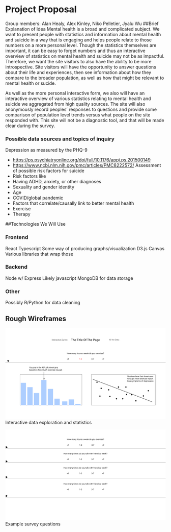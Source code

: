 Project Proposal
===
Group members: Alan Healy, Alex Kinley, Niko Pelletier, Jyalu Wu
##Brief Explanation of Idea
Mental health is a broad and complicated subject. We want to present people with statistics and information about mental health and suicide in a way that is engaging and helps people relate to those numbers on a more personal level. Though the statistics themselves are important, it can be easy to forget numbers and thus an interactive overview of statistics on mental health and suicide may not be as impactful. Therefore, we want the site visitors to also have the ability to be more introspective. Site visitors will have the opportunity to answer questions about their life and experiences, then see information about how they compare to the broader population, as well as how that might be relevant to mental health or sucide. 

As well as the more personal interactive form, we also will have an interactive overview of various statistics relating to mental health and suicide we aggregated from high quality sources. The site will also anonymously record peoples’ responses to questions and provide some comparison of population level trends versus what people on the site responded with. This site will not be a diagnostic tool, and that will be made clear during the survey.

### Possible data sources and topics of inquiry
Depression as measured by the PHQ-9
- https://ps.psychiatryonline.org/doi/full/10.1176/appi.ps.201500149
- https://www.ncbi.nlm.nih.gov/pmc/articles/PMC8222572/
Assessment of possible risk factors for suicide
- Risk factors like
- Having ADHD, anxiety, or other diagnoses
- Sexuality and gender identity
- Age
- COVID/global pandemic
- Factors that correlate/causally link to better mental health
- Exercise
- Therapy

##Technologies We Will Use
### Frontend
React
Typescript
Some way of producing graphs/visualization
D3.js
Canvas
Various libraries that wrap those

### Backend
Node w/ Express
Likely javascript
MongoDB for data storage

### Other
Possibly R/Python for data cleaning


## Rough Wireframes
![data exploration and statistics](screenshots/Frame_2.png)
Interactive data exploration and statistics

![survey](screenshots/Frame_1.png)
Example survey questions
